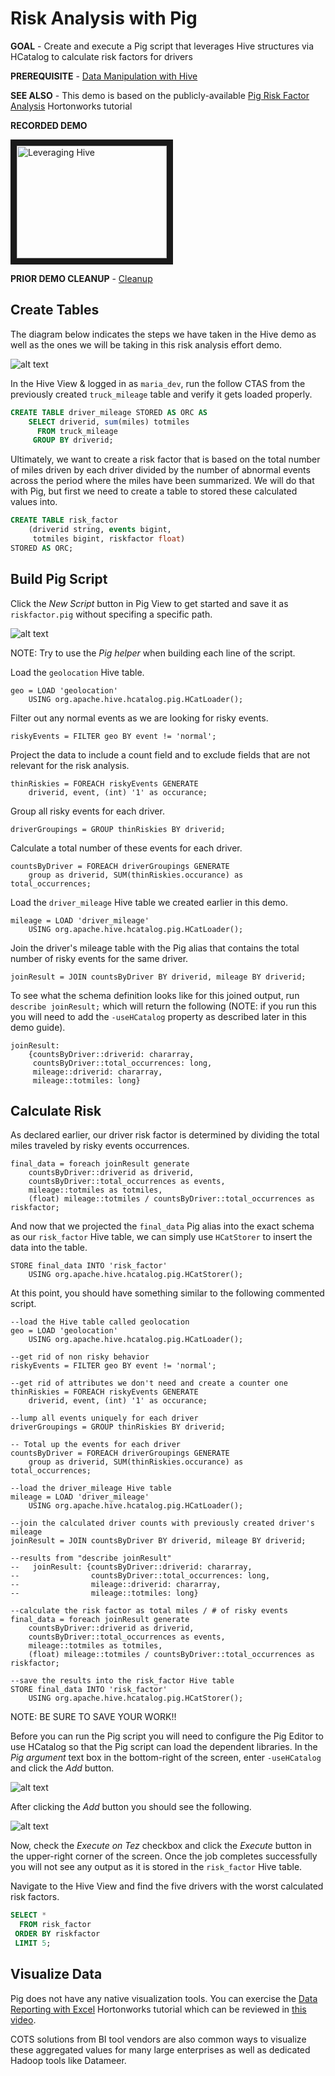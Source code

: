 # Risk Analysis with Pig

**GOAL** - Create and execute a Pig script that leverages Hive structures
via HCatalog to calculate risk factors for drivers

**PREREQUISITE** - [Data Manipulation with Hive](../hive/README.md)

**SEE ALSO** - This demo is based on the publicly-available 
[Pig Risk Factor Analysis](http://hortonworks.com/hadoop-tutorial/hello-world-an-introduction-to-hadoop-hcatalog-hive-and-pig/#section_5 "Calculating Risk with Pig") 
Hortonworks tutorial

**RECORDED DEMO**

<a href="http://www.youtube.com/watch?feature=player_embedded&v=Z2AygS5GKvI" target="_blank"><img src="http://img.youtube.com/vi/Z2AygS5GKvI/0.jpg" 
alt="Leveraging Hive" width="240" height="180" border="10" /></a>

**PRIOR DEMO CLEANUP** - [Cleanup](./CleanUp.md)

## Create Tables

The diagram below indicates the steps we have taken in the Hive demo as well
as the ones we will be taking in this risk analysis effort demo.

![alt text](./images/DataFlow.png "data flow")

In the Hive View & logged in as `maria_dev`, run the follow CTAS from the
previously created `truck_mileage` table and verify it gets loaded properly.

```sql
CREATE TABLE driver_mileage STORED AS ORC AS
    SELECT driverid, sum(miles) totmiles
      FROM truck_mileage
     GROUP BY driverid;
```

Ultimately, we want to create a risk factor that is based on the total number
of miles driven by each driver divided by the number of abnormal events across
the period where the miles have been summarized.  We will do that with Pig, but
first we need to create a table to stored these calculated values into.

```sql
CREATE TABLE risk_factor 
    (driverid string, events bigint,
     totmiles bigint, riskfactor float)
STORED AS ORC;
```

## Build Pig Script

Click the _New Script_ button in Pig View to get started and save it as
`riskfactor.pig` without specifing a specific path.  

![alt text](./images/SavePigScript.png "save script")

NOTE: Try to use the _Pig helper_ when building each line of the script.

Load the `geolocation` Hive table.  

```pig
geo = LOAD 'geolocation' 
    USING org.apache.hive.hcatalog.pig.HCatLoader();
``` 

Filter out any normal events as we are looking for risky events.

```pig
riskyEvents = FILTER geo BY event != 'normal';
```

Project the data to include a count field and to exclude fields that are not
relevant for the risk analysis.

```pig
thinRiskies = FOREACH riskyEvents GENERATE 
    driverid, event, (int) '1' as occurance; 
```

Group all risky events for each driver.

```pig
driverGroupings = GROUP thinRiskies BY driverid;
```

Calculate a total number of these events for each driver.

```pig
countsByDriver = FOREACH driverGroupings GENERATE 
    group as driverid, SUM(thinRiskies.occurance) as total_occurrences;
```

Load the `driver_mileage` Hive table we created earlier in this demo. 

```pig
mileage = LOAD 'driver_mileage' 
    USING org.apache.hive.hcatalog.pig.HCatLoader();
``` 

Join the driver's mileage table with the Pig alias that contains the 
total number of risky events for the same driver.

```pig
joinResult = JOIN countsByDriver BY driverid, mileage BY driverid;
```

To see what the schema definition looks like for this joined output, run 
`describe joinResult;` which will return the following (NOTE: if you 
run this you will need to add the `-useHCatalog` property as described
later in this demo guide).

```pig
joinResult: 
    {countsByDriver::driverid: chararray,
     countsByDriver::total_occurrences: long,
     mileage::driverid: chararray,
     mileage::totmiles: long}
```

## Calculate Risk

As declared earlier, our driver risk factor is determined by dividing
the total miles traveled by risky events occurrences.

```pig
final_data = foreach joinResult generate 
    countsByDriver::driverid as driverid, 
    countsByDriver::total_occurrences as events, 
    mileage::totmiles as totmiles, 
    (float) mileage::totmiles / countsByDriver::total_occurrences as riskfactor;
```

And now that we projected the `final_data` Pig alias into the exact schema as 
our `risk_factor` Hive table, we can simply use `HCatStorer` to insert the
data into the table.

```pig
STORE final_data INTO 'risk_factor' 
    USING org.apache.hive.hcatalog.pig.HCatStorer();
```

At this point, you should have something similar to the following commented script.

```pig
--load the Hive table called geolocation
geo = LOAD 'geolocation' 
    USING org.apache.hive.hcatalog.pig.HCatLoader();

--get rid of non risky behavior
riskyEvents = FILTER geo BY event != 'normal';

--get rid of attributes we don't need and create a counter one
thinRiskies = FOREACH riskyEvents GENERATE 
    driverid, event, (int) '1' as occurance; 

--lump all events uniquely for each driver
driverGroupings = GROUP thinRiskies BY driverid;

-- Total up the events for each driver
countsByDriver = FOREACH driverGroupings GENERATE 
    group as driverid, SUM(thinRiskies.occurance) as total_occurrences;

--load the driver_mileage Hive table
mileage = LOAD 'driver_mileage' 
    USING org.apache.hive.hcatalog.pig.HCatLoader();

--join the calculated driver counts with previously created driver's mileage
joinResult = JOIN countsByDriver BY driverid, mileage BY driverid;

--results from "describe joinResult"
--   joinResult: {countsByDriver::driverid: chararray,
--                countsByDriver::total_occurrences: long,
--                mileage::driverid: chararray,
--                mileage::totmiles: long}

--calculate the risk factor as total miles / # of risky events
final_data = foreach joinResult generate 
    countsByDriver::driverid as driverid, 
    countsByDriver::total_occurrences as events, 
    mileage::totmiles as totmiles, 
    (float) mileage::totmiles / countsByDriver::total_occurrences as riskfactor;

--save the results into the risk_factor Hive table
STORE final_data INTO 'risk_factor' 
    USING org.apache.hive.hcatalog.pig.HCatStorer();
```

NOTE: BE SURE TO SAVE YOUR WORK!!

Before you can run the Pig script you will need to configure the Pig Editor
to use HCatalog so that the Pig script can load the dependent libraries.  In
the _Pig argument_ text box in the bottom-right of the screen, enter 
`-useHCatalog` and click the _Add_ button.

![alt text](./images/Arg1.png "type this")

After clicking the _Add_ button you should see the following.

![alt text](./images/Arg2.png "see this")

Now, check the _Execute on Tez_ checkbox and click the _Execute_ button in
the upper-right corner of the screen.  Once
the job completes successfully you will not see any output as it is stored in
the `risk_factor` Hive table.

Navigate to the Hive View and find the five drivers with the worst calculated
risk factors.

```sql
SELECT * 
  FROM risk_factor
 ORDER BY riskfactor
 LIMIT 5;
```

## Visualize Data

Pig does not have any native visualization tools.  You can exercise the 
[Data Reporting with Excel](http://hortonworks.com/hadoop-tutorial/hello-world-an-introduction-to-hadoop-hcatalog-hive-and-pig/#section_7 "Reporting with Excel") 
Hortonworks tutorial which can be reviewed in 
[this video](http://hortonworks.com/hadoop-tutorial/geolocation-data-profit-from-predictive-analytics/ "Excel Visualizations").

COTS solutions from BI tool vendors are also common ways to visualize 
these aggregated values for many large enterprises as well as dedicated 
Hadoop tools like Datameer.

